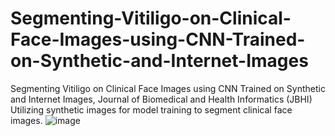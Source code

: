 # Segmenting-Vitiligo-on-Clinical-Face-Images-using-CNN-Trained-on-Synthetic-and-Internet-Images
Segmenting Vitiligo on Clinical Face Images using CNN Trained on Synthetic and Internet Images, Journal of Biomedical and Health Informatics (JBHI)
Utilizing synthetic images for model training to segment clinical face images.
![image](https://github.com/li-yanling/Segmenting-Vitiligo-on-Clinical-Face-Images-using-CNN-Trained-on-Synthetic-and-Internet-Images/assets/20855234/887c8459-c56d-4947-b27e-aede82d23641)
